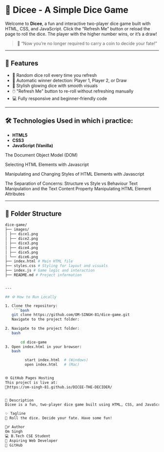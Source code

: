 # 🎲 Dicee - A Simple Dice Game

Welcome to **Dicee**, a fun and interactive two-player dice game built with HTML, CSS, and JavaScript. Click the “Refresh Me” button or reload the page to roll the dice. The player with the higher number wins, or it’s a draw!

> 🎯 “Now you’re no longer required to carry a coin to decide your fate!”

---

## 🚀 Features

- 🎲 Random dice roll every time you refresh
- 🏁 Automatic winner detection: Player 1, Player 2, or Draw
- 🎨 Stylish glowing dice with smooth visuals
- 🖱️ "Refresh Me" button to re-roll without refreshing manually
- 💻 Fully responsive and beginner-friendly code

---

## 🛠️ Technologies Used in which i practice:

- **HTML5**
- **CSS3**
- **JavaScript (Vanilla)**

 The Document Object Model (DOM)

 Selecting HTML Elements with Javascript
 
 Manipulating and Changing Styles of HTML Elements with Javascript
 
The Separation of Concerns: Structure vs Style vs Behaviour
Text Manipulation and the Text Content Property
 Manipulating HTML Element Attributes

---

## 📂 Folder Structure
```bash
dice-game/
├── images/
│ ├── dice1.png
│ ├── dice2.png
│ ├── dice3.png
│ ├── dice4.png
│ ├── dice5.png
│ └── dice6.png
├── index.html # Main HTML file
├── styles.css # Styling for layout and visuals
├── index.js # Game logic and interaction
├── README.md # Project information


---

## ⚙️ How to Run Locally

1. Clone the repository:
    ```bash
   git clone https://github.com/OM-SINGH-81/dice-game.git
   Navigate to the project folder:
    
2. Navigate to the project folder:
   bash
   
       cd dice-game
3. Open index.html in your browser:
   bash

         start index.html  # (Windows)
         open index.html   # (Mac)

   
🌐 GitHub Pages Hosting
This project is live at:
🔗https://om-singh-81.github.io/DICEE-THE-DECIDER/


📄 Description
Dicee is a fun, two-player dice game built using HTML, CSS, and JavaScript. Click the "Refresh Me" button to roll the dice and see who wins—Player 1, Player 2, or it's a draw! With glowing dice visuals, playful fonts, and smooth animations, it's a stylish way to decide fate or settle friendly challenges.

✨ Tagline
🎲 Roll the dice. Decide your fate. Have some fun!

🙋‍♂️ Author
Om Singh
💻 B.Tech CSE Student
🚀 Aspiring Web Developer
🔗 GitHub


  


